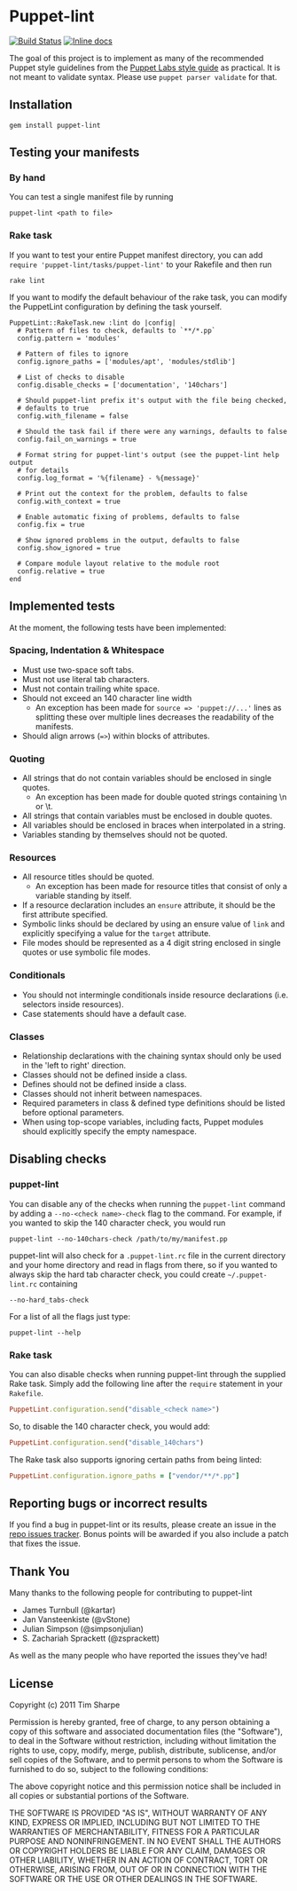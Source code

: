 # Puppet-lint

[![Build
Status](https://secure.travis-ci.org/rodjek/puppet-lint.png)](http://travis-ci.org/rodjek/puppet-lint)
[![Inline docs](http://inch-ci.org/github/rodjek/puppet-lint.png?branch=master)](http://inch-ci.org/github/rodjek/puppet-lint)

The goal of this project is to implement as many of the recommended Puppet
style guidelines from the [Puppet Labs style
guide](http://docs.puppetlabs.com/guides/style_guide.html) as practical. It is not meant to validate syntax. Please use `puppet parser validate` for that.

## Installation

    gem install puppet-lint

## Testing your manifests

### By hand

You can test a single manifest file by running

    puppet-lint <path to file>

### Rake task

If you want to test your entire Puppet manifest directory, you can add
`require 'puppet-lint/tasks/puppet-lint'` to your Rakefile and then run

    rake lint

If you want to modify the default behaviour of the rake task, you can modify
the PuppetLint configuration by defining the task yourself.

    PuppetLint::RakeTask.new :lint do |config|
      # Pattern of files to check, defaults to `**/*.pp`
      config.pattern = 'modules'

      # Pattern of files to ignore
      config.ignore_paths = ['modules/apt', 'modules/stdlib']

      # List of checks to disable
      config.disable_checks = ['documentation', '140chars']

      # Should puppet-lint prefix it's output with the file being checked,
      # defaults to true
      config.with_filename = false

      # Should the task fail if there were any warnings, defaults to false
      config.fail_on_warnings = true

      # Format string for puppet-lint's output (see the puppet-lint help output
      # for details
      config.log_format = '%{filename} - %{message}'

      # Print out the context for the problem, defaults to false
      config.with_context = true

      # Enable automatic fixing of problems, defaults to false
      config.fix = true

      # Show ignored problems in the output, defaults to false
      config.show_ignored = true

      # Compare module layout relative to the module root
      config.relative = true
    end

## Implemented tests

At the moment, the following tests have been implemented:

### Spacing, Indentation & Whitespace

 * Must use two-space soft tabs.
 * Must not use literal tab characters.
 * Must not contain trailing white space.
 * Should not exceed an 140 character line width
   * An exception has been made for `source => 'puppet://...'` lines as
     splitting these over multiple lines decreases the readability of the
     manifests.
 * Should align arrows (`=>`) within blocks of attributes.

### Quoting

 * All strings that do not contain variables should be enclosed in single
   quotes.
   * An exception has been made for double quoted strings containing \n or \t.
 * All strings that contain variables must be enclosed in double quotes.
 * All variables should be enclosed in braces when interpolated in a string.
 * Variables standing by themselves should not be quoted.

### Resources

 * All resource titles should be quoted.
   * An exception has been made for resource titles that consist of only
     a variable standing by itself.
 * If a resource declaration includes an `ensure` attribute, it should be the
   first attribute specified.
 * Symbolic links should be declared by using an ensure value of `link` and
   explicitly specifying a value for the `target` attribute.
 * File modes should be represented as a 4 digit string enclosed in single
   quotes or use symbolic file modes.

### Conditionals

 * You should not intermingle conditionals inside resource declarations (i.e.
   selectors inside resources).
 * Case statements should have a default case.

### Classes

 * Relationship declarations with the chaining syntax should only be used in
   the 'left to right' direction.
 * Classes should not be defined inside a class.
 * Defines should not be defined inside a class.
 * Classes should not inherit between namespaces.
 * Required parameters in class & defined type definitions should be listed
   before optional parameters.
 * When using top-scope variables, including facts, Puppet modules should
   explicitly specify the empty namespace.

## Disabling checks

### puppet-lint

You can disable any of the checks when running the `puppet-lint` command by
adding a `--no-<check name>-check` flag to the command.  For example, if you
wanted to skip the 140 character check, you would run

```
puppet-lint --no-140chars-check /path/to/my/manifest.pp
```

puppet-lint will also check for a `.puppet-lint.rc` file in the current
directory and your home directory and read in flags from there, so if you
wanted to always skip the hard tab character check, you could create
`~/.puppet-lint.rc` containing

```
--no-hard_tabs-check
```

For a list of all the flags just type:

```
puppet-lint --help
```

### Rake task

You can also disable checks when running puppet-lint through the supplied Rake
task.  Simply add the following line after the `require` statement in your
`Rakefile`.

``` ruby
PuppetLint.configuration.send("disable_<check name>")
```

So, to disable the 140 character check, you would add:

``` ruby
PuppetLint.configuration.send("disable_140chars")
```

The Rake task also supports ignoring certain paths
from being linted:

``` ruby
PuppetLint.configuration.ignore_paths = ["vendor/**/*.pp"]
```

## Reporting bugs or incorrect results

If you find a bug in puppet-lint or its results, please create an issue in the
[repo issues tracker](https://github.com/rodjek/puppet-lint/issues/).  Bonus
points will be awarded if you also include a patch that fixes the issue.

## Thank You

Many thanks to the following people for contributing to puppet-lint

 * James Turnbull (@kartar)
 * Jan Vansteenkiste (@vStone)
 * Julian Simpson (@simpsonjulian)
 * S. Zachariah Sprackett (@zsprackett)

As well as the many people who have reported the issues they've had!

## License

Copyright (c) 2011 Tim Sharpe

Permission is hereby granted, free of charge, to any person obtaining
a copy of this software and associated documentation files (the
"Software"), to deal in the Software without restriction, including
without limitation the rights to use, copy, modify, merge, publish,
distribute, sublicense, and/or sell copies of the Software, and to
permit persons to whom the Software is furnished to do so, subject to
the following conditions:

The above copyright notice and this permission notice shall be
included in all copies or substantial portions of the Software.

THE SOFTWARE IS PROVIDED "AS IS", WITHOUT WARRANTY OF ANY KIND,
EXPRESS OR IMPLIED, INCLUDING BUT NOT LIMITED TO THE WARRANTIES OF
MERCHANTABILITY, FITNESS FOR A PARTICULAR PURPOSE AND NONINFRINGEMENT.
IN NO EVENT SHALL THE AUTHORS OR COPYRIGHT HOLDERS BE LIABLE FOR ANY
CLAIM, DAMAGES OR OTHER LIABILITY, WHETHER IN AN ACTION OF CONTRACT,
TORT OR OTHERWISE, ARISING FROM, OUT OF OR IN CONNECTION WITH THE
SOFTWARE OR THE USE OR OTHER DEALINGS IN THE SOFTWARE.
